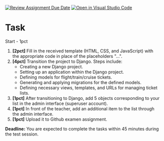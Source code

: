 [![Review Assignment Due Date](https://classroom.github.com/assets/deadline-readme-button-22041afd0340ce965d47ae6ef1cefeee28c7c493a6346c4f15d667ab976d596c.svg)](https://classroom.github.com/a/NNH_yTF5)
[![Open in Visual Studio Code](https://classroom.github.com/assets/open-in-vscode-2e0aaae1b6195c2367325f4f02e2d04e9abb55f0b24a779b69b11b9e10269abc.svg)](https://classroom.github.com/online_ide?assignment_repo_id=15298151&assignment_repo_type=AssignmentRepo)
# Task

Start - 1pct

1. **[2pct]** Fill in the received template (HTML, CSS, and JavaScript) with the appropriate code in place of the placeholders "...".
2. **[4pct]** Transition the project to Django. Steps include:
   - Creating a new Django project.
   - Setting up an application within the Django project.
   - Defining models for flight/train/cruise tickets.
   - Generating and applying migrations for the defined models.
   - Defining necessary views, templates, and URLs for managing ticket lists.
3. **[1pct]** After transitioning to Django, add 5 objects corresponding to your list in the admin interface (superuser account).
4. **[1pct]** In front of the teacher, add an additional item to the list through the admin interface.
5. **[1pct]** Upload it to Github examen assignment.
   
**Deadline:** You are expected to complete the tasks within 45 minutes during the test session.
